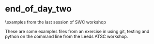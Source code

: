 # end_of_day_two
\examples from the last session of SWC workshop

These are some examples files from an exercise in using git,
testing and python on the command line from the Leeds
ATSC workshop.
